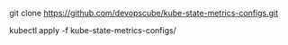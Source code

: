 git clone https://github.com/devopscube/kube-state-metrics-configs.git

kubectl apply -f kube-state-metrics-configs/
